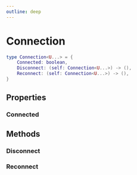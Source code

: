 ```yaml
---
outline: deep
---
```


# Connection

```lua
type Connection<U...> = {
	Connected: boolean,
	Disconnect: (self: Connection<U...>) -> (),
	Reconnect: (self: Connection<U...>) -> (),
}
```

## Properties

### Connected

## Methods

### Disconnect

### Reconnect